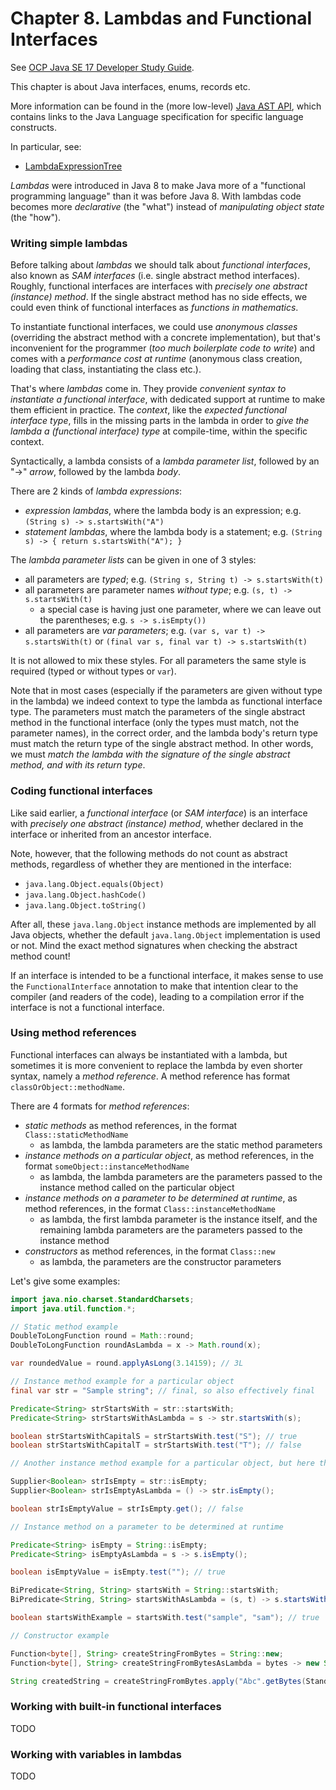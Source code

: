 # Chapter 8. Lambdas and Functional Interfaces

See [OCP Java SE 17 Developer Study Guide](https://www.amazon.com/Oracle-Certified-Professional-Developer-Study/dp/1119864585/ref=sr_1_1?crid=1GIZNHYFXHAK4&dib=eyJ2IjoiMSJ9.Mz5O0lUSaZhUZ-O1Mi__dRPfXHL9GM_CfZ3JDTz910a2d8XI7Vsfj7zwcywJAfMcubfCglH02m8PwlAk_DORk8SS5460zaDP1fskFDX4sUiFVR4pxE1Ln0VIY-g5awTQaOJKp4t0Y1HchXkrw0HtOeVSHg3dHG8Jql9TibGCj-WeXYyNdMp4zWtgM4EimHpl4wvlJZufvGpNjNEmXIObAd2B1mp1skt5k7v_B-k_Ip4.bRERgxl7gsekO5AihUKuOeT_yoO6Bsg7jHigb4sjHEM&dib_tag=se&keywords=ocp+java+se17&qid=1714573695&sprefix=ocp+java+%2Caps%2C192&sr=8-1).

This chapter is about Java interfaces, enums, records etc.

More information can be found in the (more low-level)
[Java AST API](https://docs.oracle.com/en/java/javase/17/docs/api/jdk.compiler/com/sun/source/tree/package-summary.html),
which contains links to the Java Language specification for specific language constructs.

In particular, see:
* [LambdaExpressionTree](https://docs.oracle.com/en/java/javase/17/docs/api/jdk.compiler/com/sun/source/tree/LambdaExpressionTree.html)

*Lambdas* were introduced in Java 8 to make Java more of a "functional programming language" than it was before Java 8.
With lambdas code becomes more *declarative* (the "what") instead of *manipulating object state* (the "how").

### Writing simple lambdas

Before talking about *lambdas* we should talk about *functional interfaces*, also known as *SAM interfaces* (i.e.
single abstract method interfaces). Roughly, functional interfaces are interfaces with *precisely one abstract (instance)
method*. If the single abstract method has no side effects, we could even think of functional interfaces as *functions
in mathematics*.

To instantiate functional interfaces, we could use *anonymous classes* (overriding the abstract method with a concrete
implementation), but that's inconvenient for the programmer (*too much boilerplate code to write*) and comes with a
*performance cost at runtime* (anonymous class creation, loading that class, instantiating the class etc.).

That's where *lambdas* come in. They provide *convenient syntax to instantiate a functional interface*, with dedicated
support at runtime to make them efficient in practice. The *context*, like the *expected functional interface type*,
fills in the missing parts in the lambda in order to *give the lambda a (functional interface) type* at compile-time,
within the specific context.

Syntactically, a lambda consists of a *lambda parameter list*, followed by an "->" *arrow*, followed by the lambda *body*.

There are 2 kinds of *lambda expressions*:
* *expression lambdas*, where the lambda body is an expression; e.g. `(String s) -> s.startsWith("A")`
* *statement lambdas*, where the lambda body is a statement; e.g. `(String s) -> { return s.startsWith("A"); }`

The *lambda parameter lists* can be given in one of 3 styles:
* all parameters are *typed*; e.g. `(String s, String t) -> s.startsWith(t)`
* all parameters are parameter names *without type*; e.g. `(s, t) -> s.startsWith(t)`
  * a special case is having just one parameter, where we can leave out the parentheses; e.g. `s -> s.isEmpty())`
* all parameters are *var parameters*; e.g. `(var s, var t) -> s.startsWith(t)` or `(final var s, final var t) -> s.startsWith(t)`

It is not allowed to mix these styles. For all parameters the same style is required (typed or without types or `var`).

Note that in most cases (especially if the parameters are given without type in the lambda) we indeed context to type the lambda as
functional interface type. The parameters must match the parameters of the single abstract method in the functional interface
(only the types must match, not the parameter names), in the correct order, and the lambda body's return type must match the
return type of the single abstract method. In other words, we must *match the lambda with the signature of the single
abstract method, and with its return type*.

### Coding functional interfaces

Like said earlier, a *functional interface* (or *SAM interface*) is an interface with *precisely one abstract (instance) method*,
whether declared in the interface or inherited from an ancestor interface.

Note, however, that the following methods do not count as abstract methods, regardless of whether they are mentioned in the interface:
* `java.lang.Object.equals(Object)`
* `java.lang.Object.hashCode()`
* `java.lang.Object.toString()`

After all, these `java.lang.Object` instance methods are implemented by all Java objects, whether the default
`java.lang.Object` implementation is used or not. Mind the exact method signatures when checking the abstract method count!

If an interface is intended to be a functional interface, it makes sense to use the `FunctionalInterface` annotation
to make that intention clear to the compiler (and readers of the code), leading to a compilation error if the interface
is not a functional interface.

### Using method references

Functional interfaces can always be instantiated with a lambda, but sometimes it is more convenient to replace the lambda
by even shorter syntax, namely a *method reference*. A method reference has format `classOrObject::methodName`.

There are 4 formats for *method references*:
* *static methods* as method references, in the format `Class::staticMethodName`
  * as lambda, the lambda parameters are the static method parameters
* *instance methods on a particular object*, as method references, in the format `someObject::instanceMethodName`
  * as lambda, the lambda parameters are the parameters passed to the instance method called on the particular object
* *instance methods on a parameter to be determined at runtime*, as method references, in the format `Class::instanceMethodName`
  * as lambda, the first lambda parameter is the instance itself, and the remaining lambda parameters are the parameters passed to the instance method
* *constructors* as method references, in the format `Class::new`
  * as lambda, the parameters are the constructor parameters

Let's give some examples:

```java
import java.nio.charset.StandardCharsets;
import java.util.function.*;

// Static method example
DoubleToLongFunction round = Math::round;
DoubleToLongFunction roundAsLambda = x -> Math.round(x);

var roundedValue = round.applyAsLong(3.14159); // 3L

// Instance method example for a particular object
final var str = "Sample string"; // final, so also effectively final

Predicate<String> strStartsWith = str::startsWith;
Predicate<String> strStartsWithAsLambda = s -> str.startsWith(s);

boolean strStartsWithCapitalS = strStartsWith.test("S"); // true
boolean strStartsWithCapitalT = strStartsWith.test("T"); // false

// Another instance method example for a particular object, but here the function has no parameters

Supplier<Boolean> strIsEmpty = str::isEmpty;
Supplier<Boolean> strIsEmptyAsLambda = () -> str.isEmpty();

boolean strIsEmptyValue = strIsEmpty.get(); // false

// Instance method on a parameter to be determined at runtime

Predicate<String> isEmpty = String::isEmpty;
Predicate<String> isEmptyAsLambda = s -> s.isEmpty();

boolean isEmptyValue = isEmpty.test(""); // true

BiPredicate<String, String> startsWith = String::startsWith;
BiPredicate<String, String> startsWithAsLambda = (s, t) -> s.startsWith(t);

boolean startsWithExample = startsWith.test("sample", "sam"); // true

// Constructor example

Function<byte[], String> createStringFromBytes = String::new;
Function<byte[], String> createStringFromBytesAsLambda = bytes -> new String(bytes);

String createdString = createStringFromBytes.apply("Abc".getBytes(StandardCharsets.UTF_8));
```

### Working with built-in functional interfaces

TODO

### Working with variables in lambdas

TODO
